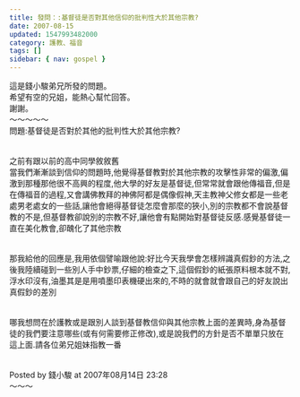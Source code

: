 ```yaml
---
title: 發問：:基督徒是否對其他信仰的批判性大於其他宗教?
date: 2007-08-15
updated: 1547993482000
category: 護教、福音
tags: []
sidebar: { nav: gospel }
---
```


<p>這是錢小駿弟兄所發的問題。<br/>希望有空的兄姐，能熱心幫忙回答。<br/>謝謝。<br/><!--more-->～～～～～<br/>問題:基督徒是否對於其他的批判性大於其他宗教?<br/><br/><br/>之前有跟以前的高中同學敘敘舊<br/>當我們漸漸談到信仰的問題時,他覺得基督教對於其他宗教的攻擊性非常的偏激,偏激到那種那他很不高興的程度,他大學的好友是基督徒,但常常就會跟他傳福音,但是在傳福音的過程,又會講佛教拜的神佛阿都是偶像假神,天主教神父修女都是一些老處男老處女的一些話,讓他會絕得基督徒怎麼會那麼的狹小,別的宗教都不會說基督教的不是,但基督教卻說別的宗教不好,讓他會有點開始對基督徒反感.感覺基督徒一直在美化教會,卻醜化了其他宗教<br/><br/><br/>那我給他的回應是,我用依個譬喻跟他說:好比今天我學會怎樣辨識真假鈔的方法,之後我陸續碰到一些別人手中鈔票,仔細的檢查之下,這個假鈔的紙張原料根本就不對,浮水印沒有,油墨其是是用噴墨印表機硬出來的,不時的就會就會跟自己的好友說出真假鈔的差別<br/><br/><br/>哪我想問在於護教或是跟別人談到基督教信仰與其他宗教上面的差異時,身為基督徒的我們要注意哪些(或有何需要修正修改),或是說我們的方針是否不單單只放在這上面.請各位弟兄姐妹指教一番<br/><br/><br/>Posted by 錢小駿 at 2007年08月14日 23:28 <br/>～～～<br/><br/><br/><br/><br/><br/></p>